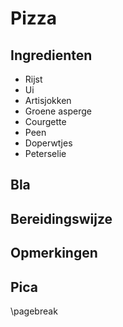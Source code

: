 # Pizza

## Ingredienten

  * Rijst
  * Ui
  * Artisjokken
  * Groene asperge
  * Courgette
  * Peen
  * Doperwtjes
  * Peterselie

## Bla

## Bereidingswijze

## Opmerkingen

## Pica

\pagebreak
